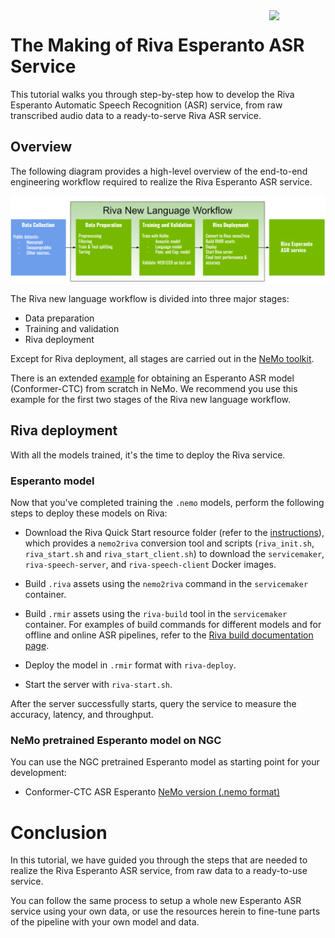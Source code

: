 <img src="http://developer.download.nvidia.com/notebooks/dlsw-notebooks/riva_asr_new-language-adaptation-german-readme/nvidia_logo.png" style="width: 90px; float: right;">

# The Making of Riva Esperanto ASR Service

This tutorial walks you through step-by-step how to develop the Riva Esperanto Automatic Speech Recognition (ASR) service, from raw transcribed audio data to a ready-to-serve Riva ASR service.

## Overview

The following diagram provides a high-level overview of the end-to-end engineering workflow required to realize the Riva Esperanto ASR service.

![png](./Esperanto-workflow.png)

The Riva new language workflow is divided into three major stages:
- Data preparation
- Training and validation
- Riva deployment

Except for Riva deployment, all stages are carried out in the [NeMo toolkit](https://github.com/NVIDIA/NeMo).

There is an extended [example](https://github.com/NVIDIA/NeMo/blob/main/docs/source/asr/examples/esperanto_asr/esperanto_asr.rst)
for obtaining an Esperanto ASR model (Conformer-CTC) from scratch in NeMo. We recommend you use this example for the first two stages of the Riva new language workflow.

## Riva deployment

With all the models trained, it's the time to deploy the Riva service.

### Esperanto model

Now that you've completed training the `.nemo` models, perform the following steps to deploy these models on Riva:

- Download the Riva Quick Start resource folder (refer to the [instructions](https://docs.nvidia.com/deeplearning/riva/user-guide/docs/quick-start-guide.html#local-deployment-using-quick-start-scripts)), which provides a `nemo2riva` conversion tool and scripts (`riva_init.sh`, `riva_start.sh` and `riva_start_client.sh`) to download the `servicemaker`, `riva-speech-server`, and `riva-speech-client` Docker images.

- Build `.riva` assets using the `nemo2riva` command in the `servicemaker` container.

- Build `.rmir` assets using the `riva-build` tool in the `servicemaker` container. For examples of build commands for different models and for offline and online ASR pipelines, refer to the [Riva build documentation page](https://docs.nvidia.com/deeplearning/riva/user-guide/docs/asr/asr-customizing.html).

- Deploy the model in `.rmir` format with `riva-deploy`.

- Start the server with `riva-start.sh`.

After the server successfully starts, query the service to measure the accuracy, latency, and throughput.


### NeMo pretrained Esperanto model on NGC

You can use the NGC pretrained Esperanto model as starting point for your development:

- Conformer-CTC ASR Esperanto [NeMo version (.nemo format)](https://catalog.ngc.nvidia.com/orgs/nvidia/teams/nemo/models/stt_eo_conformer_ctc_large)

# Conclusion

In this tutorial, we have guided you through the steps that are needed to realize the Riva Esperanto ASR service, from raw data to a ready-to-use service.

You can follow the same process to setup a whole new Esperanto ASR service using your own data, or use the resources herein to fine-tune parts of the pipeline with your own model and data.
